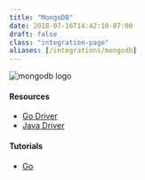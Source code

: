 ```yaml
---
title: "MongoDB"
date: 2018-07-16T14:42:10-07:00
draft: false
class: "integration-page"
aliases: [/integrations/mongodb]
---
```


![mongodb logo](/img/mongodb-logo.jpg)

#### Resources

* [Go Driver](https://github.com/orijtech/mongo-go-driver)
* [Java Driver](https://github.com/orijtech/mongo-java-driver/pull/1)

#### Tutorials

* [Go](https://medium.com/@orijtech/mongodb-driver-instrumented-with-opencensus-in-go-e691370b8184)
